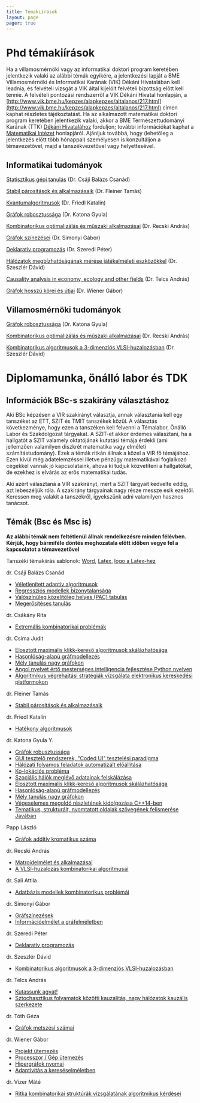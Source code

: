 ```yaml
---
title: Témakiírások
layout: page 
pager: true 
---
```



Phd témakiírások
=================

Ha a villamosmérnöki vagy az informatikai doktori program keretében jelentkezik valaki az alábbi témák egyikére, a jelentkezési lapját a BME Villamosmérnöki és Informatikai Karának (VIK) Dékáni Hivatalában kell leadnia, és felvételi vizsgát a VIK által kijelölt felvételi bizottság előtt kell tennie. A felvételi pontozási rendszerről a VIK Dékáni Hivatal honlapján, a 
[http://www.vik.bme.hu/kepzes/alapkepzes/altalanos/217.html](http://www.vik.bme.hu/kepzes/alapkepzes/altalanos/217.html) címen kaphat részletes tájékoztatást. 
Ha az alkalmazott matematikai doktori program keretében jelentkezik valaki, akkor a BME Természettudományi Karának (TTK) [Dékáni Hivatalához](http://www.ttdh.bme.hu/) forduljon; további információkat kaphat a [Matematikai Intézet](http://www.math.bme.hu/) honlapjáról. 
Ajánljuk továbbá, hogy (lehetőleg a jelentkezés előtt több hónappal) személyesen is konzultáljon a témavezetővel, majd a tanszékvezetővel vagy helyettesével.


Informatikai tudományok
---------------------------------

[Statisztikus gépi tanulás](https://doktori.hu/index.php?menuid=195&lang=HU&tk_ID=163790) (Dr. Csáji Balázs Csanád)

[Stabil párosítások és alkalmazásaik](https://doktori.hu/index.php?menuid=195&lang=HU&tk_ID=146808) (Dr. Fleiner Tamás)

[Kvantumalgoritmusok](https://doktori.hu/index.php?menuid=195&lang=HU&tk_ID=100066) (Dr. Friedl Katalin)

[Gráfok robosztussága](https://doktori.hu/index.php?menuid=195&lang=HU&tk_ID=137433) (Dr. Katona Gyula)

[Kombinatorikus optimalizálás és műszaki alkalmazásai](https://doktori.hu/index.php?menuid=195&lang=HU&tk_ID=137372) (Dr. Recski András)

[Gráfok színezései](https://doktori.hu/index.php?menuid=195&lang=HU&tk_ID=136019) (Dr. Simonyi Gábor)

[Deklaratív programozás](http://www.doktori.hu/index.php?menuid=195&tk_ID=6117) (Dr. Szeredi Péter)

[Hálózatok megbízhatóságának mérése játékelméleti eszközökkel](https://doktori.hu/index.php?menuid=195&lang=HU&tk_ID=165253) (Dr. Szeszlér Dávid)

[Causality analysis in economy, ecology and other fields](https://doktori.hu/index.php?menuid=195&lang=HU&tk_ID=157021) (Dr. Telcs András)

[Gráfok hosszú körei és útjai](https://doktori.hu/index.php?menuid=195&lang=HU&tk_ID=165255) (Dr. Wiener Gábor)

Villamosmérnöki tudományok
------------------------------


[Gráfok robosztussága](https://doktori.hu/index.php?menuid=195&lang=HU&tk_ID=137433) (Dr. Katona Gyula)

[Kombinatorikus optimalizálás és műszaki alkalmazásai](http://www.doktori.hu/index.php?menuid=195&tk_ID=6106) (Dr. Recski András)

[Kombinatorikus algoritmusok a 3-dimenziós VLSI-huzalozásban](https://doktori.hu/index.php?menuid=195&lang=HU&tk_ID=54906) (Dr. Szeszlér Dávid)




Diplomamunka, önálló labor és TDK 
===========================================

Információk BSc-s szakirány választáshoz
-----------------------------------------


Aki BSc képzésen a VIR szakirányt választja, annak választania kell egy tanszéket
az ETT, SZIT és TMIT tanszékek közül. A választás következménye, hogy
ezen a tanszéken kell felvenni a Témalabor, Önálló Labor és Szakdolgozat
tárgyakat. A SZIT-et akkor érdemes választani, ha a hallgatót a SZIT
valamely oktatójának kutatási témája érdekli (ami jellemzően valamilyen
diszkrét matematika vagy elméleti számítástudomány). Ezek a témák ritkán
állnak a közel a VIR fő témájához. Ezen kívül még adatelemzéssel illetve
pénzügy matematikával foglalkozó cégekkel vannak jó kapcsolataink, ahova
ki tudjuk közvetíteni a hallgatókat, de ezekhez is elvárás az erős
matematikai tudás.

Aki azért választaná a VIR szakirányt, mert a SZIT tárgyait kedvelte
eddig, azt lebeszéljük róla. A szakirány tárgyainak nagy része messze
esik ezektől. Keressen meg valakit a tanszékről, igyekszünk adni
valamilyen hasznos tanácsot.

Témák (Bsc és Msc is)
---------------------

**Az alábbi témák nem feltétlenül állnak rendelkezésre minden félévben. Kérjük, hogy bármiféle döntés meghozatala előtt időben vegye fel a kapcsolatot a témavezetővel**

Tanszéki témakiírás sablonok: [Word](SZIT-diplomakiiras.doc), [Latex](SZIT-diplomaterv.tex), [logo a Latex-hez](bme_logo_kicsi.pdf)



dr. Csáji Balázs Csanád

* [Véletlenített adaptív algoritmusok](http://www.cs.bme.hu/dok/CsBCs_1.pdf)
* [Regressziós modellek bizonytalansága](http://www.cs.bme.hu/dok/CsBCs_2.pdf)
* [Valószínűleg közelítőleg helyes (PAC) tabulás](http://www.cs.bme.hu/dok/CsBCs_3.pdf)
* [Megerősítéses tanulás](http://www.cs.bme.hu/dok/CsBCs_4.pdf)


dr. Csákány Rita

* [Extremális kombinatorikai problémák](http://www.cs.bme.hu/dok/csakany.html)



dr. Csima Judit

* [Elosztott maximális klikk-kereső algoritmusok skálázhatósága](http://cs.bme.hu/dok/csima_katona_1.html)
* [Hasonlóság-alapú gráfmodellezés](http://cs.bme.hu/dok/csima_katona_2.html)
* [Mély tanulás nagy gráfokon](http://cs.bme.hu/dok/csima_katona_3.html)
* [Angol nyelvet értő mesterséges intelligencia fejlesztése Python nyelven](http://cs.bme.hu/dok/csima2.docx)
* [Algoritmikus végrehajtási stratégiák vizsgálata elektronikus kereskedési platformokon](http://cs.bme.hu/dok/csima3.docx)

dr. Fleiner Tamás

* [Stabil párosítások és alkalmazásaik](http://cs.bme.hu/dok/fleiner.html)

dr. Friedl Katalin

* [Hatékony algoritmusok](http://www.doktori.hu/index.php?menuid=195&tk_ID=47725)

dr. Katona Gyula Y.

* [Gráfok robusztussága](http://www.cs.bme.hu/dok/katona1.html)
* [GUI tesztelő rendszerek, "Coded UI" tesztelési paradigma](http://www.cs.bme.hu/dok/katona8.docx)
* [Hálózati folyamos feladatok automatizált előállítása](http://www.cs.bme.hu/dok/katona2.html)
* [Ko-lokációs probléma](http://www.cs.bme.hu/dok/katona5.html)
* [Szociális hálók  meglévő adatainak felskálázása](http://www.cs.bme.hu/dok/katona4.html)
* [Elosztott maximális klikk-kereső algoritmusok skálázhatósága](http://cs.bme.hu/dok/csima_katona_1.html)
* [Hasonlóság-alapú gráfmodellezés](http://cs.bme.hu/dok/csima_katona_2.html)
* [Mély tanulás nagy gráfokon](http://cs.bme.hu/dok/csima_katona_3.html)
* [Végeselemes megoldó részletének kidolgozása C++14-ben](http://cs.bme.hu/dok/katona6.docx)
* [Tematikus, strukturált, nyomtatott oldalak szövegének felismerése Javában](http://cs.bme.hu/dok/katona7.docx)



Papp László

 * [Gráfok additív kromatikus száma](http://www.cs.bme.hu/dok/papp1.docx)

<!-- dr. Pintér Márta

 * [Univerzális predikció](http://www.cs.bme.hu/dok/marti.htm) -->

dr. Recski András

* [Matroidelmélet és alkalmazásai](http://www.cs.bme.hu/dok/recski.html) 
* [A VLSI-huzalozás kombinatorikai algoritmusai](http://www.cs.bme.hu/dok/recskib.html) 


dr. Sali Attila

* [Adatbázis modellek kombinatorikus problémái](http://www.cs.bme.hu/dok/sali1.html) 


dr. Simonyi Gábor

* [Gráfszínezések](http://www.cs.bme.hu/dok/simonyi.html) 
* [Információelmélet a gráfelméletben](http://www.cs.bme.hu/dok/simonyib.html) 


dr. Szeredi Péter

* [Deklaratív programozás](http://www.cs.bme.hu/dok/szeredi.html) 


dr. Szeszlér Dávid


* [Kombinatorikus algoritmusok a 3-dimenziós VLSI-huzalozásban](http://www.cs.bme.hu/dok/szeszler.html) 

dr. Telcs András


* [Kutassunk agyat!](http://www.cs.bme.hu/dok/telcsi.docx) 
* [Sztochasztikus folyamatok közötti kauzalitás, nagy hálózatok kauzális szerkezete](http://www.cs.bme.hu/dok/telcs2.docx) 

dr. Tóth Géza

* [Gráfok metszési számai](http://www.cs.bme.hu/dok/tothg.html) 

dr. Wiener Gábor

* [Projekt ütemezés](http://www.cs.bme.hu/dok/wiener.html) 
* [Processzor / Gép ütemezés](http://www.cs.bme.hu/dok/wienerb.html) 
* [Hipergráfok nyomai](http://www.cs.bme.hu/dok/wiener3.html) 
* [Adaptivítás a kereséselméletben](http://www.cs.bme.hu/dok/wiener4.html) 

dr. Vizer Máté

* [Ritka kombinatorikai struktúrák vizsgálatának algoritmikus kérdései](http://www.cs.bme.hu/dok/vizer.html) 

